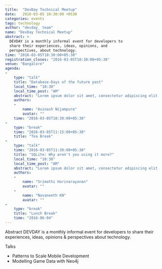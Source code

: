 ```yaml
---
title:  "DevDay Technical Meetup"
date:   2016-03-05 10:30:00 +0530
categories: events
tags: technology
author: "devday_ team"
name: "DevDay Technical Meetup"
abstract: >
  DEVDAY is a monthly informal event for developers to
  share their experiences, ideas, opinions, and
  perspectives, about technology.
time: "2016-03-05T10:30:00+05:30"
registration_closes: "2016-03-05T10:30:00+05:30"
venue: "Bangalore"
agenda: 
- 
    type: "talk"
    title: "Database-Days of the future past"
    local_time: "10:30"
    local_time_post: "AM"
    abstract: "Lorem ipsum dolor sit amet, consectetur adipiscing elit. Aliquam in varius ante. Cras mattis ante sit amet nunc molestie faucibus. Sed luctus arcu in leo molestie, et laoreet nibh dictum. Donec nec massa pharetra, commodo sapien id, finibus dolor. Donec tempor ipsum nisl. Vivamus in viverra arcu. Curabitur vehicula mi in nunc tristique mollis. In vel justo scelerisque, mattis urna."
    authors: 
    - 
        name: "Avinash Nijampure"
        avatar: ""
    time: "2016-03-05T10:30:00+05:30"
- 
    type: "break"
    time: "2016-03-05T11:15:00+05:30"
    title: "Tea Break"
- 
    type: "talk"
    time: "2016-03-05T11:30:00+05:30"
    title: "SQLite: Why aren't you using it more?"
    local_time: "10:30"
    local_time_post: "AM"
    abstract: "Lorem ipsum dolor sit amet, consectetur adipiscing elit. Aliquam in varius ante. Cras mattis ante sit amet nunc molestie faucibus. Sed luctus arcu in leo molestie, et laoreet nibh dictum. Donec nec massa pharetra, commodo sapien id, finibus dolor. Donec tempor ipsum nisl. Vivamus in viverra arcu. Curabitur vehicula mi in nunc tristique mollis. In vel justo scelerisque, mattis urna."
    authors: 
    - 
        name: "Srimathi Harinarayanan"
        avatar: ""
    - 
        name: "Navaneeth KN"
        avatar: ""
- 
    type: "break"
    title: "Lunch Break"
    time: "2016-06-04"
---
```


Abstract
DEVDAY is a monthly informal event for developers to share their experiences, ideas, opinions & perspectives about technology.

Talks

* Patterns to Scale Mobile Development
* Modelling Game Data with Neo4j
